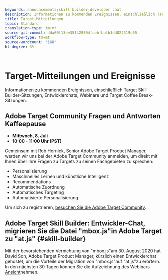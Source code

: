 ```yaml
---
keywords: announcements;skill builder;developer chat
description: Informationen zu kommenden Ereignissen, einschließlich Target Skill Builder-Sitzungen, Entwicklerchats, Webinare und Target Coffee Break-Sitzungen.
title: Target-Mitteilungen
topic: Standard
translation-type: tm+mt
source-git-commit: dda60f13ee351428504fcebfbbfb1dd824319d65
workflow-type: tm+mt
source-wordcount: '168'
ht-degree: 3%

---
```



# Target-Mitteilungen und Ereignisse

Informationen zu kommenden Ereignissen, einschließlich Target Skill Builder-Sitzungen, Entwicklerchats, Webinare und Target Coffee Break-Sitzungen.

## Adobe Target Community Fragen und Antworten Kaffeepause

* **Mittwoch, 8. Juli**
* **10:00 - 11:00 Uhr (PST)**

Gemeinsam mit Rob Hornick, Senior Adobe Target Product Manager, werden wir uns bei der Adobe Target Community anmelden, um direkt mit Ihnen über Ihre Fragen zu Targets zu seinen Fachgebieten zu sprechen:

* Personalisierung
* Maschinelles Lernen und künstliche Intelligenz
* Recommendations
* Automatische Zuordnung
* Automatisches Targeting
* Automatisierte Personalisierung

Um sich zu registrieren, [besuchen Sie die Adobe Target Community](https://experienceleaguecommunities.adobe.com/t5/adobe-target-discussions/at-community-q-amp-a-coffee-break-7-8-rob-hornick-adobe-target/td-p/369558).

## Adobe Target Skill Builder: Entwickler-Chat, migrieren Sie die Datei &quot;mbox.js&quot;in Adobe Target zu &quot;at.js&quot; {#skill-builder}

Mit der bevorstehenden Vernichtung von &quot;mbox.js&quot;am 30. August 2020 hat David Son, Adobe Target Product Manager, kürzlich einen Entwicklerchat gehostet, um die Vorteile der Migration von &quot;mbox.js&quot;auf &quot;at.js&quot;zu erörtern. In den nächsten 30 Tagen können Sie die Aufzeichnung des Webinars [Ansicht](https://seminars.adobeconnect.com/ptdo6mfo6qn6/?proto=true)nehmen.